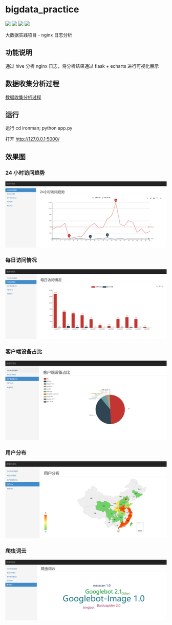 # bigdata_practice
![](https://img.shields.io/badge/hive-1.1-green)
![](https://img.shields.io/badge/python-3.6%2B-brightgreen)
![](https://img.shields.io/badge/flask-1.1%2B-orange)
![](https://img.shields.io/badge/echarts-4.7-yellowgreen)

大数据实践项目 - nginx 日志分析

## 功能说明

通过 hive 分析 nginx 日志，将分析结果通过 flask + echarts 进行可视化展示

## 数据收集分析过程

[数据收集分析过程](https://github.com/TurboWay/bigdata_practice/blob/master/process.md)


## 运行

运行 cd ironman; python app.py

打开 http://127.0.0.1:5000/


## 效果图

### 24 小时访问趋势
![image](https://github.com/TurboWay/imgstore/blob/master/bigdata_practice/e1.jpg)

### 每日访问情况
![image](https://github.com/TurboWay/imgstore/blob/master/bigdata_practice/e2.jpg)

### 客户端设备占比
![image](https://github.com/TurboWay/imgstore/blob/master/bigdata_practice/e3.jpg)

### 用户分布
![image](https://github.com/TurboWay/imgstore/blob/master/bigdata_practice/e4.jpg)

### 爬虫词云
![image](https://github.com/TurboWay/imgstore/blob/master/bigdata_practice/e5.jpg)
